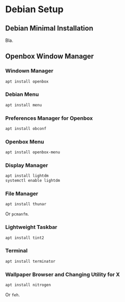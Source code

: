 # Debian Setup

## Debian Minimal Installation

Bla.

## Openbox Window Manager

### Windown Manager

```bash
apt install openbox
```

### Debian Menu

```bash
apt install menu
```

### Preferences Manager for Openbox

```bash
apt install obconf
```

### Openbox Menu

```bash
apt install openbox-menu
```

### Display Manager

```bash
apt install lightdm
systemctl enable lightdm
```

### File Manager

```bash
apt install thunar
```

Or `pcmanfm`.

### Lightweight Taskbar

```bash
apt install tint2
```

### Terminal

```bash
apt install terminator
```

### Wallpaper Browser and Changing Utility for X

```bash
apt install nitrogen
```

Or `feh`.


